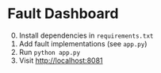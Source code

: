 # Fault Dashboard

0. Install dependencies in `requirements.txt`
1. Add fault implementations (see `app.py`)
2. Run `python app.py`
3. Visit [http://localhost:8081](http://localhost:8081)
